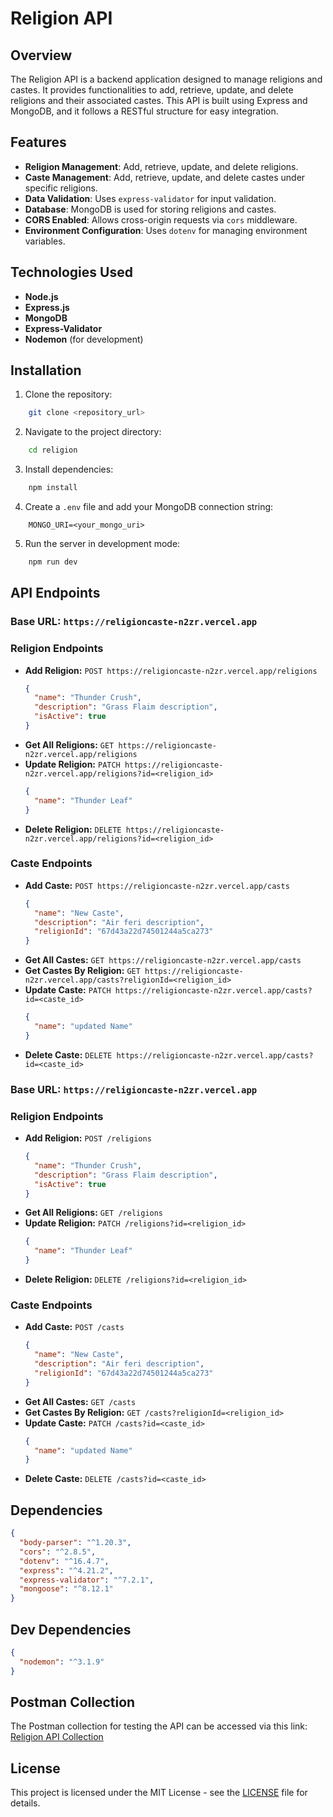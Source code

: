 # Religion API

## Overview
The Religion API is a backend application designed to manage religions and castes. It provides functionalities to add, retrieve, update, and delete religions and their associated castes. This API is built using Express and MongoDB, and it follows a RESTful structure for easy integration.

## Features
- **Religion Management**: Add, retrieve, update, and delete religions.
- **Caste Management**: Add, retrieve, update, and delete castes under specific religions.
- **Data Validation**: Uses `express-validator` for input validation.
- **Database**: MongoDB is used for storing religions and castes.
- **CORS Enabled**: Allows cross-origin requests via `cors` middleware.
- **Environment Configuration**: Uses `dotenv` for managing environment variables.

## Technologies Used
- **Node.js**
- **Express.js**
- **MongoDB**
- **Express-Validator**
- **Nodemon** (for development)

## Installation
1. Clone the repository:
```bash
    git clone <repository_url>
```

2. Navigate to the project directory:
```bash
    cd religion
```

3. Install dependencies:
```bash
    npm install
```

4. Create a `.env` file and add your MongoDB connection string:
```env
    MONGO_URI=<your_mongo_uri>
```

5. Run the server in development mode:
```bash
    npm run dev
```

## API Endpoints
### Base URL: `https://religioncaste-n2zr.vercel.app`

### Religion Endpoints
- **Add Religion:** `POST https://religioncaste-n2zr.vercel.app/religions`
    ```json
    {
      "name": "Thunder Crush",
      "description": "Grass Flaim description",
      "isActive": true
    }
    ```
- **Get All Religions:** `GET https://religioncaste-n2zr.vercel.app/religions`
- **Update Religion:** `PATCH https://religioncaste-n2zr.vercel.app/religions?id=<religion_id>`
    ```json
    {
      "name": "Thunder Leaf"
    }
    ```
- **Delete Religion:** `DELETE https://religioncaste-n2zr.vercel.app/religions?id=<religion_id>`

### Caste Endpoints
- **Add Caste:** `POST https://religioncaste-n2zr.vercel.app/casts`
    ```json
    {
      "name": "New Caste",
      "description": "Air feri description",
      "religionId": "67d43a22d74501244a5ca273"
    }
    ```
- **Get All Castes:** `GET https://religioncaste-n2zr.vercel.app/casts`
- **Get Castes By Religion:** `GET https://religioncaste-n2zr.vercel.app/casts?religionId=<religion_id>`
- **Update Caste:** `PATCH https://religioncaste-n2zr.vercel.app/casts?id=<caste_id>`
    ```json
    {
      "name": "updated Name"
    }
    ```
- **Delete Caste:** `DELETE https://religioncaste-n2zr.vercel.app/casts?id=<caste_id>`
### Base URL: `https://religioncaste-n2zr.vercel.app`

### Religion Endpoints
- **Add Religion:** `POST /religions`
    ```json
    {
      "name": "Thunder Crush",
      "description": "Grass Flaim description",
      "isActive": true
    }
    ```
- **Get All Religions:** `GET /religions`
- **Update Religion:** `PATCH /religions?id=<religion_id>`
    ```json
    {
      "name": "Thunder Leaf"
    }
    ```
- **Delete Religion:** `DELETE /religions?id=<religion_id>`

### Caste Endpoints
- **Add Caste:** `POST /casts`
    ```json
    {
      "name": "New Caste",
      "description": "Air feri description",
      "religionId": "67d43a22d74501244a5ca273"
    }
    ```
- **Get All Castes:** `GET /casts`
- **Get Castes By Religion:** `GET /casts?religionId=<religion_id>`
- **Update Caste:** `PATCH /casts?id=<caste_id>`
    ```json
    {
      "name": "updated Name"
    }
    ```
- **Delete Caste:** `DELETE /casts?id=<caste_id>`

## Dependencies
```json
{
  "body-parser": "^1.20.3",
  "cors": "^2.8.5",
  "dotenv": "^16.4.7",
  "express": "^4.21.2",
  "express-validator": "^7.2.1",
  "mongoose": "^8.12.1"
}
```

## Dev Dependencies
```json
{
  "nodemon": "^3.1.9"
}
```

## Postman Collection
The Postman collection for testing the API can be accessed via this link:
[Religion API Collection](https://lunar-zodiac-41401.postman.co/workspace/Team-Workspace~65a23fa5-ff62-4503-823b-dc87393c186d/collection/22980443-0f88203c-f169-4c0d-af55-a9fba573738d?action=share&source=collection_link&creator=22980443)

## License
This project is licensed under the MIT License - see the [LICENSE](LICENSE) file for details.

